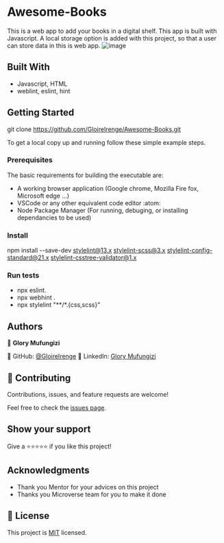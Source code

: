 # Awesome-Books
This is a web app to add your books in a digital shelf. This app is built with  Javascript. A local storage option is added with this project, so that a user can store data in this is web app.
![image](https://user-images.githubusercontent.com/37586807/183107427-dee4127c-93b3-426b-90ee-250ff4b9252f.png)


## Built With

- Javascript, HTML
- weblint, eslint, hint


## Getting Started
git clone https://github.com/GloireIrenge/Awesome-Books.git


To get a local copy up and running follow these simple example steps.

### Prerequisites
The basic requirements for building the executable are:

- A working browser application (Google chrome, Mozilla Fire fox, Microsoft edge ...)
- VSCode or any other equivalent code editor :atom:
- Node Package Manager (For running, debuging, or installing dependancies to be used)

### Install
npm install --save-dev stylelint@13.x stylelint-scss@3.x stylelint-config-standard@21.x stylelint-csstree-validator@1.x

### Run tests
- npx eslint.
- npx webhint .
- npx stylelint "**/*.{css,scss}"


## Authors

👤 **Glory Mufungizi**

:diamond_shape_with_a_dot_inside: GitHub: [@GloireIrenge](https://github.com/GloireIrenge)
:diamond_shape_with_a_dot_inside: LinkedIn: [Glory Mufungizi](https://www.linkedin.com/in/glory-mufungizi-678940202/)


## 🤝 Contributing

Contributions, issues, and feature requests are welcome!

Feel free to check the [issues page](../../issues/).

## Show your support

Give a ⭐️⭐️⭐️⭐️⭐️ if you like this project!

## Acknowledgments

- Thank you Mentor for your advices on this project
- Thanks you Microverse team for you to make it done



## 📝 License

This project is [MIT](./MIT.md) licensed.


